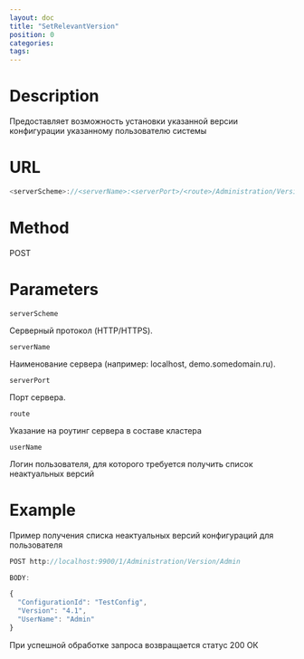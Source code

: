 ```yaml
---
layout: doc
title: "SetRelevantVersion"
position: 0
categories: 
tags:
---
```


# Description
Предоставляет возможность установки указанной версии конфигурации указанному пользователю системы

# URL
```js
<serverScheme>://<serverName>:<serverPort>/<route>/Administration/Version/<userName>
```

# Method 

POST

# Parameters

`serverScheme`

Серверный протокол (HTTP/HTTPS).

`serverName`

Наименование сервера (например: localhost, demo.somedomain.ru).

`serverPort`

Порт сервера.

`route` 

Указание на роутинг сервера в составе кластера

`userName`

Логин пользователя, для которого требуется получить список неактуальных версий

# Example

Пример получения списка неактуальных версий конфигураций для пользователя

```js
POST http://localhost:9900/1/Administration/Version/Admin 

BODY:

{
  "ConfigurationId": "TestConfig",
  "Version": "4.1",
  "UserName": "Admin"
}

```

При успешной обработке запроса возвращается статус 200 ОК
